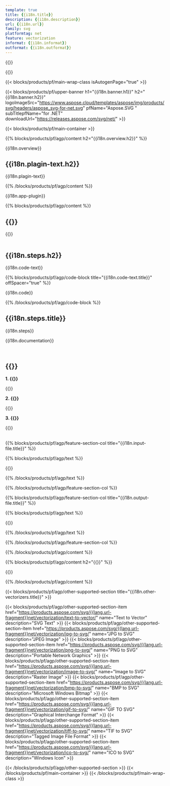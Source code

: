 ```yaml
---
template: true
title: {{i18n.title}}
description: {{i18n.description}}
url: {{i18n.url}}
family: svg
platformtag: net
feature: vectorization
informat: {{i18n.informat}}
outformat: {{i18n.outformat}}
---
```


{{<meta path="/{{lang}}/meta/vectorization/default.md" section="{{env.howto}}">}}

{{<meta path="/{{lang}}/meta/vectorization/default.md" section="faq">}}

{{< blocks/products/pf/main-wrap-class isAutogenPage="true" >}}

{{< blocks/products/pf/upper-banner h1="{{i18n.banner.h1}}" h2="{{i18n.banner.h2}}" logoImageSrc="https://www.aspose.cloud/templates/aspose/img/products/svg/headers/aspose_svg-for-net.svg" pfName="Aspose.SVG " subTitlepfName="for .NET" downloadUrl="https://releases.aspose.com/svg/net/" >}}

{{< blocks/products/pf/main-container >}}

{{% blocks/products/pf/agp/content h2="{{i18n.overview.h2}}" %}}

{{i18n.overview}}
<br>

<h2>{{i18n.plagin-text.h2}}</h2>

{{i18n.plagin-text}}<br>


{{% /blocks/products/pf/agp/content %}}

{{i18n.app-plugin}}

{{% blocks/products/pf/agp/content %}}

<h2>{{<import path="/{{lang}}/partials/_content.md" section="vectorization-use.h2">}}</h2>

{{<import path="/{{lang}}/partials/_content.md" section="vectorization-use">}}
<br><br>

<h2>{{i18n.steps.h2}}</h2>

{{i18n.code-text}}<br>

{{% blocks/products/pf/agp/code-block title="{{i18n.code-text.title}}" offSpacer="true" %}}

{{i18n.code}}<br>

{{% /blocks/products/pf/agp/code-block %}}

<h2>{{i18n.steps.title}}</h2>

{{i18n.steps}}
<br>

{{i18n.documentation}}

<br>

<h2>{{<import path="/{{lang}}/partials/_faq.md" section="faq-vectorizer.h2">}}</h2>

<b>1. {{<import path="/{{lang}}/partials/_faq.md" section="faq-vectorizer.Q1">}}</b>

{{<import path="/{{lang}}/partials/_faq.md" section="faq-vectorizer.A1">}}

<b>2. {{<import path="/{{lang}}/partials/_faq.md" section="faq-vectorizer.Q2">}}</b>

{{<import path="/{{lang}}/partials/_faq.md" section="faq-vectorizer.A2">}}

<b>3. {{<import path="/{{lang}}/partials/_faq.md" section="faq-vectorizer.Q3">}}</b>

{{<import path="/{{lang}}/partials/_faq.md" section="faq-vectorizer.A3">}}
<br><br>

{{% blocks/products/pf/agp/feature-section-col title="{{i18n.input-file.title}}" %}}

{{% blocks/products/pf/agp/text %}}

{{<import path="/{{lang}}/partials/_fileformats.md" section="{{i18n.informat}}">}}

{{% /blocks/products/pf/agp/text %}}

{{% /blocks/products/pf/agp/feature-section-col %}}

{{% blocks/products/pf/agp/feature-section-col title="{{i18n.output-file.title}}" %}}

{{% blocks/products/pf/agp/text %}}

{{<import path="/{{lang}}/partials/_fileformats.md" section="{{i18n.outformat}}">}}

{{% /blocks/products/pf/agp/text %}}

{{% /blocks/products/pf/agp/feature-section-col %}}

{{% /blocks/products/pf/agp/content %}}

{{% blocks/products/pf/agp/content h2="{{<import path="/{{lang}}/partials/_install.md" section="net.h2">}}" %}}

{{<import path="/{{lang}}/partials/_install.md" section="{{i18n.platformtag}}">}}

{{% /blocks/products/pf/agp/content %}}

{{< blocks/products/pf/agp/other-supported-section title="{{i18n.other-vectorizers.title}}" >}}

{{< blocks/products/pf/agp/other-supported-section-item href="https://products.aspose.com/svg/{{lang.url-fragment}}net/vectorization/text-to-vector/" name="Text to Vector" description="SVG Text" >}}
{{< blocks/products/pf/agp/other-supported-section-item href="https://products.aspose.com/svg/{{lang.url-fragment}}net/vectorization/jpg-to-svg/" name="JPG to SVG" description="JPEG Image" >}}
{{< blocks/products/pf/agp/other-supported-section-item href="https://products.aspose.com/svg/{{lang.url-fragment}}net/vectorization/png-to-svg/" name="PNG to SVG" description="Portable Network Graphics" >}}
{{< blocks/products/pf/agp/other-supported-section-item href="https://products.aspose.com/svg/{{lang.url-fragment}}net/vectorization/image-to-svg/" name="Image to SVG" description="Raster Image" >}}
{{< blocks/products/pf/agp/other-supported-section-item href="https://products.aspose.com/svg/{{lang.url-fragment}}net/vectorization/bmp-to-svg/" name="BMP to SVG" description="Microsoft Windows Bitmap" >}}
{{< blocks/products/pf/agp/other-supported-section-item href="https://products.aspose.com/svg/{{lang.url-fragment}}net/vectorization/gif-to-svg/" name="GIF TO SVG" description="Graphical Interchange Format" >}}
{{< blocks/products/pf/agp/other-supported-section-item href="https://products.aspose.com/svg/{{lang.url-fragment}}net/vectorization/tiff-to-svg/" name="TIF to SVG" description="Tagged Image File Format" >}}
{{< blocks/products/pf/agp/other-supported-section-item href="https://products.aspose.com/svg/{{lang.url-fragment}}net/vectorization/ico-to-svg/" name="ICO to SVG" description="Windows Icon" >}}

{{< /blocks/products/pf/agp/other-supported-section >}}
{{< /blocks/products/pf/main-container >}}
{{< /blocks/products/pf/main-wrap-class >}}